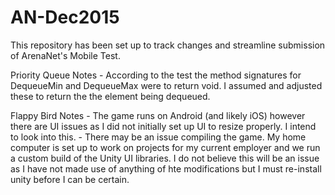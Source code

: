 # AN-Dec2015

This repository has been set up to track changes and streamline submission of ArenaNet's Mobile Test.

Priority Queue Notes
	- According to the test the method signatures for DequeueMin and DequeueMax were to return void. I assumed and adjusted these to return the the element being dequeued.
	
Flappy Bird Notes
	- The game runs on Android (and likely iOS) however there are UI issues as I did not initially set up UI to resize properly. I intend to look into this.
	- There may be an issue compiling the game. My home computer is set up to work on projects for my current employer and we run a custom build of the Unity UI libraries. I do not believe this will be an issue as I have not made use of anything of hte modifications but I must re-install unity before I can be certain.